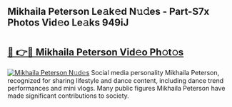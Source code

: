 ## Mikhaila Peterson Le𝚊k𝚎d N𝚞𝚍es - Part-S7x Photos Vid𝚎o Le𝚊ks 949iJ

# <h2><a href="http://fbepmxg.evod.top/?m=Mikhaila+Peterson">🔗 👉🔴 Mikhaila Peterson Vid𝚎o Ph𝚘t𝚘s</a></h2>

[![Mikhaila Peterson N𝚞d𝚎s](https://i.imgur.com/8V9OHl7.gif)](http://fbepmxg.evod.top/?m=Mikhaila+Peterson)
Social media personality Mikhaila Peterson, recognized for sharing lifestyle and dance content, including dance trend performances and mini vlogs. Many public figures Mikhaila Peterson have made significant contributions to society. 
